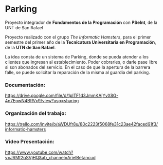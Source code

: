 # Parking
Proyecto integrador de **Fundamentos de la Programación** con **PSeInt**, de la UNT de San Rafael

Proyecto realizado con el grupo *The Informatic Hamsters*, para el primer semestre del primer año de la **Tecnicatura Universitaria en Programación**, de la **UTN de San Rafael**.

La idea consta de un sistema de Parking, donde se pueda atender a los clientes que ingresan al establecimiento. Poder cobrarles, o darle pase libre si son abonados del servicio. 
En el caso de que la apertura de la barrera falle, se puede solicitar la reparación de la misma al guardia del parking. 

### Documentación:
https://drive.google.com/file/d/1pITF1d3JmmKAjYvX8G-4n7EpwN4BRVx9/view?usp=sharing

### Organización del trabajo:
https://trello.com/invite/b/aWDUfr8u/80c2223f5068fe31c23ae42faced61f3/informatic-hamsters

### Video Presentación: 
https://www.youtube.com/watch?v=JRMf2qSVjHQ&ab_channel=ArielBetancud
